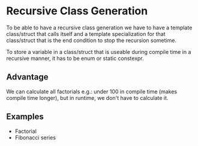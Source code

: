 # Recursive Class Generation
To be able to have a recursive class generation we have to have a template class/struct that calls itself and a template specialization for that class/struct that is the end condition to stop the recursion sometime.

To store a variable in a class/struct that is useable during compile time in a recursive manner, it has to be enum or static constexpr.

## Advantage
We can calculate all factorials e.g.: under 100 in compile time (makes compile time longer), but in runtime, we don't have to calculate it.

## Examples
* Factorial
* Fibonacci series
